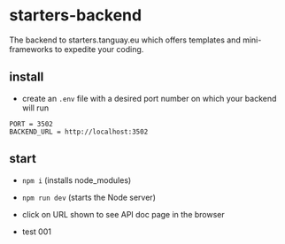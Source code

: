 # starters-backend

The backend to starters.tanguay.eu which offers templates and mini-frameworks to expedite your coding.

## install

- create an `.env` file with a desired port number on which your backend will run

```text
PORT = 3502
BACKEND_URL = http://localhost:3502
```

## start

- `npm i` (installs node_modules)
- `npm run dev` (starts the Node server)
- click on URL shown to see API doc page in the browser


- test 001
